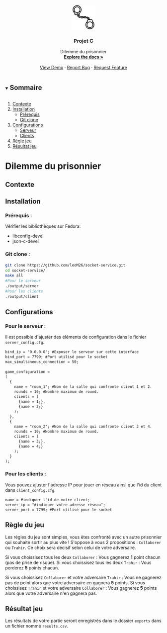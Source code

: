 <!--
[![Contributors][contributors-shield]][contributors-url]
[![Forks][forks-shield]][forks-url]
[![Stargazers][stars-shield]][stars-url]
[![Issues][issues-shield]][issues-url]
[![MIT License][license-shield]][license-url]
[![LinkedIn][linkedin-shield]][linkedin-url]
--!>

<!-- PROJECT LOGO -->
<br />
<p align="center">
  <a href="https://github.com/leoM26/socket-service">
    <img src="images/logo.png" alt="Logo" width="80" height="80">
  </a>

  <h3 align="center">Projet C</h3>

  <p align="center">
    Dilemme du prisonnier
    <br />
    <a href=""><strong>Explore the docs »</strong></a>
    <br />
    <br />
    <a href="">View Demo</a>
    ·
    <a href="">Report Bug</a>
    ·
    <a href="">Request Feature</a>
  </p>
</p>

<!-- TABLE OF CONTENTS -->
<details open="open">
  <summary><h2 style="display: inline-block">Sommaire</h2></summary>
  <ol>
    <li>
      <a href="#contexte">Contexte</a>
    </li>
    <li>
      <a href="#installation">Installation</a>
      <ul>
        <li><a href="#prérequis">Prérequis</a></li>
        <li><a href="#git-clone">Git clone</a></li>
      </ul>
    </li>
    <li>
    <a href="#configurations">Configurations</a>
    <ul>
        <li><a href="#pour-le-serveur">Serveur</a></li>
        <li><a href="#pour-les-clients">Clients</a></li>
      </ul>
    </li>
    <li><a href="#règle-du-jeu">Règle jeu</a></li>
    <li><a href="#résultat-jeu">Résultat jeu</a></li>
  </ol>
</details>

# Dilemme du prisonnier 

## Contexte
## Installation

### Prérequis :

Vérifier les bibliothèques sur Fedora: 
- libconfig-devel
- json-c-devel

### Git clone :

```bash
git clone https://github.com/leoM26/socket-service.git
cd socket-service/
make all
#Pour le serveur
./output/server
#Pour les clients
./output/client
```

## Configurations

### Pour le serveur : 

 Il est possible d'ajuster des éléments de configuration dans le fichier `server_config.cfg`.

```
bind_ip = "0.0.0.0"; #Exposer le serveur sur cette interface
bind_port = 7799; #Port utilisé pour le socket
max_simultaneous_connection = 50; 

game_configuration =
(
  {
    name = "room_1"; #Nom de la salle qui confronte client 1 et 2.
    rounds = 10; #Nombre maximum de round.
    clients = (
      {name = 1;},
      {name = 2;}
    );
  },
  {
    name = "room_2"; #Nom de la salle qui confronte client 3 et 4.
    rounds = 10; #Nombre maximum de round.
    clients = (
      {name = 3;},
      {name = 4;}
    );
  }
);
```

### Pour les clients :

 Vous pouvez ajuster l'adresse IP pour jouer en réseau ainsi que l'id du client dans `client_config.cfg`.

```
name = #indiquer l'id de votre client;
server_ip = "#indiquer votre adresse réseau"; 
server_port = 7799; #Port utilisé pour le socket
```
## Règle du jeu

Les règles du jeu sont simples, vous êtes confronté avec un autre prisonnier qui souhaite sortir au plus vite ! 
S'oppose à vous 2 propositions : `Collaborer` ou `Trahir`. Ce choix sera décisif selon celui de votre adversaire.

Si vous choissisez tous les deux `Collaborer` : Vous gagnerez **1** point chacun (pas de prise de risque).
Si vous choissisez tous les deux `Trahir` : Vous perderez **5** points chacun.

Si vous choissisez `Collaborer` et votre adversaire `Trahir` : Vous ne gagnerez pas de point alors que votre adversaire en gagnera **5** points.
Si vous choissisez `Trahir` et votre adversaire `Collaborer` : Vous gagnerez **5** points alors que votre adversaire n'en gagnera pas.
## Résultat jeu

Les résultats de votre partie seront enregistrés dans le dossier `exports` dans un fichier nommé `results.csv`.

